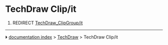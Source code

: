 # TechDraw Clip/it
1.  REDIRECT [TechDraw_ClipGroup/it](TechDraw_ClipGroup/it.md)



---
⏵ [documentation index](../README.md) > [TechDraw](TechDraw_Workbench.md) > TechDraw Clip/it
